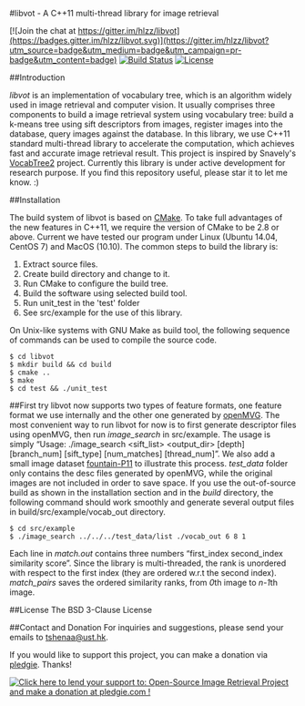 #libvot - A C++11 multi-thread library for image retrieval

[![Join the chat at https://gitter.im/hlzz/libvot](https://badges.gitter.im/hlzz/libvot.svg)](https://gitter.im/hlzz/libvot?utm_source=badge&utm_medium=badge&utm_campaign=pr-badge&utm_content=badge)
[![Build Status](https://travis-ci.org/hlzz/libvot.svg?branch=master)](https://travis-ci.org/hlzz/libvot)
[![License](https://img.shields.io/badge/license-BSD-blue.svg)](LICENSE)

##Introduction

*libvot* is an implementation of vocabulary tree, which is an algorithm widely used in image retrieval and computer vision. It usually comprises three components to build a image retrieval system using vocabulary tree: build a k-means tree using sift descriptors from images, register images into the database, query images against the database. In this library, we use C++11 standard multi-thread library to accelerate the computation, which achieves fast and accurate image retrieval result. This project is inspired by Snavely's [VocabTree2](https://github.com/snavely/VocabTree2) project. Currently this library is under active development for research purpose. If you find this repository useful, please star it to let me know. :)

##Installation

The build system of libvot is based on [CMake](http://cmake.org). To take full advantages of the new features in C++11, we require the version of CMake to be 2.8 or above. Current we have tested our program under Linux (Ubuntu 14.04, CentOS 7) and MacOS (10.10). The common steps to build the library is:

1. Extract source files.
2. Create build directory and change to it.
3. Run CMake to configure the build tree.
4. Build the software using selected build tool.
5. Run unit_test in the 'test' folder
5. See src/example for the use of this library.

On Unix-like systems with GNU Make as build tool, the following sequence of commands
can be used to compile the source code.

    $ cd libvot
    $ mkdir build && cd build
    $ cmake ..
    $ make
    $ cd test && ./unit_test

##First try
libvot now supports two types of feature formats, one feature format we use internally and the other one generated by [openMVG](https://github.com/openMVG/openMVG/). 
The most convenient way to run libvot for now is to first generate descriptor files using openMVG, then run *image_search* in src/example. 
The usage is simply “Usage: ./image_search <sift_list> <output_dir> [depth] [branch_num] [sift_type] [num_matches] [thread_num]”. 
We also add a small image dataset [fountain-P11]( http://cvlabwww.epfl.ch/data/multiview/denseMVS.html) to illustrate this process. 
*test_data* folder only contains the desc files generated by openMVG, while the original images are not included in order to save space. 
If you use the out-of-source build as shown in the installation section and in the *build* directory, 
the following command should work smoothly and generate several output files in build/src/example/vocab_out directory. 

    $ cd src/example
    $ ./image_search ../../../test_data/list ./vocab_out 6 8 1

Each line in *match.out* contains three numbers “first_index second_index similarity score”. 
Since the library is multi-threaded, the rank is unordered with respect to the first index (they are ordered w.r.t the second index). 
*match_pairs* saves the ordered similarity ranks, from *0*th image to *n-1*th image. 

##License
The BSD 3-Clause License

##Contact and Donation
For inquiries and suggestions, please send your emails to 
<tshenaa@ust.hk>. 

If you would like to support this project, you can make a donation via [pledgie](https://pledgie.com/campaigns/30901). Thanks!

<a href='https://pledgie.com/campaigns/30901'><img alt='Click here to lend your support to: Open-Source Image Retrieval Project and make a donation at pledgie.com !' src='https://pledgie.com/campaigns/30901.png?skin_name=chrome' border='0' ></a>
